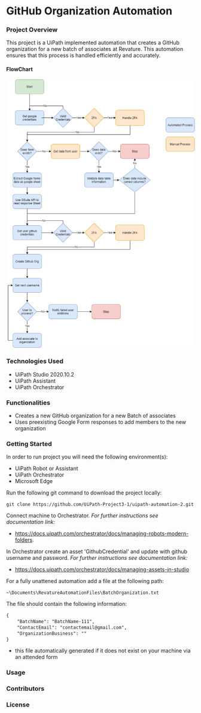 # GitHub Organization Automation

### Project Overview

This project is a UiPath implemented automation that creates a GitHub organization for a new batch of associates at Revature. This automation ensures that this process is handled efficiently and accurately.

#### FlowChart

![](Documentation/GithubOrganizations.png)

### Technologies Used

- UiPath Studio 2020.10.2
- UiPath Assistant
- UiPath Orchestrator

### Functionalities

- Creates a new GitHub organization for a new Batch of associates
- Uses preexisting Google Form responses to add members to the new organization

### Getting Started

In order to run project you will need the following environment(s):

- UiPath Robot or Assistant
- UiPath Orchestrator
- Microsoft Edge

Run the following git command to download the project locally:

```
git clone https://github.com/UiPath-Project3-1/uipath-automation-2.git
```

Connect machine to Orchestrator. _For further instructions see documentation link:_

- https://docs.uipath.com/orchestrator/docs/managing-robots-modern-folders.

In Orchestrator create an asset 'GithubCredential' and update with github username and password. _For further instructions see documentation link:_

- https://docs.uipath.com/orchestrator/docs/managing-assets-in-studio

For a fully unattened automation add a file at the following path:

```
~\Documents\RevatureAutomationFiles\BatchOrganization.txt
```

The file should contain the following information:

```
{
    "BatchName": "BatchName-111",
    "ContactEmail": "contactemail@gmail.com",
    "OrganizationBusiness": ""
}
```

- this file automatically generated if it does not exist on your machine via an attended form

### Usage

### Contributors

### License
